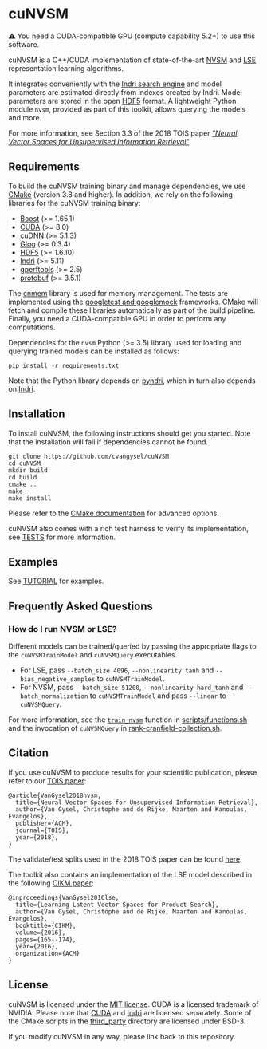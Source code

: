 cuNVSM
======

:warning: You need a CUDA-compatible GPU (compute capability 5.2+) to use this software.

cuNVSM is a C++/CUDA implementation of state-of-the-art [NVSM](https://arxiv.org/abs/1708.02702) and [LSE](https://arxiv.org/pdf/1608.07253.pdf) representation learning algorithms.

It integrates conveniently with the [Indri search engine](https://www.lemurproject.org/indri.php) and model parameters are estimated directly from indexes created by Indri. Model parameters are stored in the open [HDF5](https://support.hdfgroup.org/HDF5) format. A lightweight Python module `nvsm`, provided as part of this toolkit, allows querying the models and more.

For more information, see Section 3.3 of the 2018 TOIS paper [<i>"Neural Vector Spaces for Unsupervised Information Retrieval"</i>](https://arxiv.org/abs/1708.02702).

Requirements
------------

To build the cuNVSM training binary and manage dependencies, we use [CMake](https://cmake.org/) (version 3.8 and higher). In addition, we rely on the following libraries for the cuNVSM training binary:

   * [Boost](http://www.boost.org) (>= 1.65.1)
   * [CUDA](https://developer.nvidia.com/cuda) (>= 8.0)
   * [cuDNN](https://developer.nvidia.com/cudnn) (>= 5.1.3)
   * [Glog](https://github.com/google/glog) (>= 0.3.4)
   * [HDF5](https://support.hdfgroup.org/HDF5) (>= 1.6.10)
   * [Indri](https://www.lemurproject.org/indri.php) (>= 5.11)
   * [gperftools](https://github.com/gperftools/gperftools) (>= 2.5)
   * [protobuf](https://github.com/google/protobuf) (>= 3.5.1)

The [cnmem](https://github.com/NVIDIA/cnmem) library is used for memory management. The tests are implemented using the [googletest and googlemock](https://github.com/google/googletest) frameworks. CMake will fetch and compile these libraries automatically as part of the build pipeline. Finally, you need a CUDA-compatible GPU in order to perform any computations.

Dependencies for the `nvsm` Python (>= 3.5) library used for loading and querying trained models can be installed as follows:

	pip install -r requirements.txt

Note that the Python library depends on [pyndri](https://github.com/cvangysel/pyndri), which in turn also depends on [Indri](https://www.lemurproject.org/indri.php).

Installation
------------

To install cuNVSM, the following instructions should get you started. Note that the installation will fail if dependencies cannot be found.

	git clone https://github.com/cvangysel/cuNVSM
	cd cuNVSM
	mkdir build
	cd build
	cmake ..
	make
	make install

Please refer to the [CMake documentation](https://cmake.org/documentation) for advanced options.

cuNVSM also comes with a rich test harness to verify its implementation, see [TESTS](TESTS.md) for more information.

Examples
--------

See [TUTORIAL](TUTORIAL.md) for examples.

Frequently Asked Questions
--------------------------

### How do I run NVSM or LSE?

Different models can be trained/queried by passing the appropriate flags to the `cuNVSMTrainModel` and `cuNVSMQuery` executables.

   * For LSE, pass `--batch_size 4096`, `--nonlinearity tanh` and `--bias_negative_samples` to `cuNVSMTrainModel`.
   * For NVSM, pass `--batch_size 51200`, `--nonlinearity hard_tanh` and `--batch_normalization` to `cuNVSMTrainModel` and pass `--linear` to `cuNVSMQuery`.

For more information, see the [`train_nvsm`](scripts/functions.sh#L369) function in [scripts/functions.sh](scripts/functions.sh) and the invocation of `cuNVSMQuery` in [rank-cranfield-collection.sh](rank-cranfield-collection.sh#L173).

Citation
--------

If you use cuNVSM to produce results for your scientific publication, please refer to our [TOIS paper](https://arxiv.org/abs/1708.02702):

```
@article{VanGysel2018nvsm,
  title={Neural Vector Spaces for Unsupervised Information Retrieval},
  author={Van Gysel, Christophe and de Rijke, Maarten and Kanoulas, Evangelos},
  publisher={ACM},
  journal={TOIS},
  year={2018},
}
```

The validate/test splits used in the 2018 TOIS paper can be found [here](resources/adhoc-splits).

The toolkit also contains an implementation of the LSE model described in the following [CIKM paper](https://arxiv.org/pdf/1608.07253.pdf):

```
@inproceedings{VanGysel2016lse,
  title={Learning Latent Vector Spaces for Product Search},
  author={Van Gysel, Christophe and de Rijke, Maarten and Kanoulas, Evangelos},
  booktitle={CIKM},
  volume={2016},
  pages={165--174},
  year={2016},
  organization={ACM}
}
```

License
-------

cuNVSM is licensed under the [MIT license](LICENSE). CUDA is a licensed trademark of NVIDIA. Please note that [CUDA](https://developer.nvidia.com/cuda-zone) and [Indri](http://www.lemurproject.org/indri.php) are licensed separately. Some of the CMake scripts in the [third_party](third_party) directory are licensed under BSD-3.

If you modify cuNVSM in any way, please link back to this repository.
